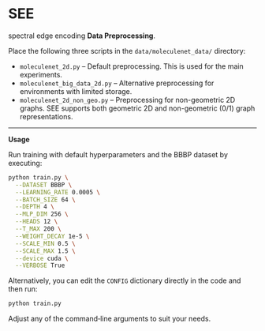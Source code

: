 # SEE
spectral edge encoding
**Data Preprocessing**.  

Place the following three scripts in the `data/moleculenet_data/` directory:

* `moleculenet_2d.py`
  – Default preprocessing. This is used for the main experiments.
* `moleculenet_big_data_2d.py`
  – Alternative preprocessing for environments with limited storage.
* `moleculenet_2d_non_geo.py`
  – Preprocessing for non-geometric 2D graphs. SEE supports both geometric 2D and non-geometric (0/1) graph representations.

---

**Usage**

Run training with default hyperparameters and the BBBP dataset by executing:

```bash
python train.py \
  --DATASET BBBP \
  --LEARNING_RATE 0.0005 \
  --BATCH_SIZE 64 \
  --DEPTH 4 \
  --MLP_DIM 256 \
  --HEADS 12 \
  --T_MAX 200 \
  --WEIGHT_DECAY 1e-5 \
  --SCALE_MIN 0.5 \
  --SCALE_MAX 1.5 \
  --device cuda \
  --VERBOSE True
```

Alternatively, you can edit the `CONFIG` dictionary directly in the code and then run:

```bash
python train.py
```

Adjust any of the command‐line arguments to suit your needs.
